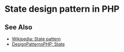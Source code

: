 # State design pattern in PHP

## See Also

* [Wikipedia: State pattern](https://en.wikipedia.org/wiki/State_pattern)
* [DesignPatternsPHP: State](http://designpatternsphp.readthedocs.io/en/latest/Behavioral/State/README.html)
